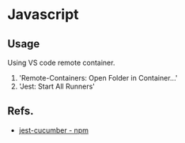 # Javascript

## Usage

Using VS code remote container.

1. 'Remote-Containers: Open Folder in Container...'
1. 'Jest: Start All Runners'

## Refs.

- [jest-cucumber - npm](https://www.npmjs.com/package/jest-cucumber)